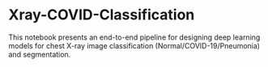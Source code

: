 # Xray-COVID-Classification

This notebook presents an end-to-end pipeline for designing deep learning models for chest X-ray image classification (Normal/COVID-19/Pneumonia) and segmentation.
